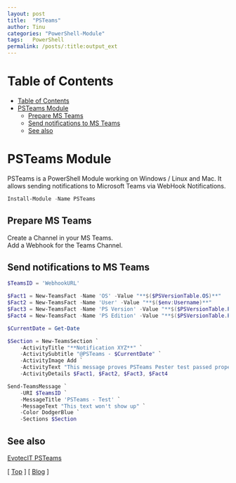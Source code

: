 ```yaml
---
layout: post
title:  "PSTeams"
author: Tinu
categories: "PowerShell-Module"
tags:   PowerShell
permalink: /posts/:title:output_ext
---
```


# Table of Contents

- [Table of Contents](#table-of-contents)
- [PSTeams Module](#psteams-module)
  - [Prepare MS Teams](#prepare-ms-teams)
  - [Send notifications to MS Teams](#send-notifications-to-ms-teams)
  - [See also](#see-also)

# PSTeams Module

PSTeams is a PowerShell Module working on Windows / Linux and Mac. It allows sending notifications to Microsoft Teams via WebHook Notifications.

````powershell
Install-Module -Name PSTeams
````

## Prepare MS Teams

Create a Channel in your MS Teams.  
Add a Webhook for the Teams Channel.

## Send notifications to MS Teams

````powershell
$TeamsID = 'WebhookURL'

$Fact1 = New-TeamsFact -Name 'OS' -Value "**$($PSVersionTable.OS)**"
$Fact2 = New-TeamsFact -Name 'User' -Value "**$($env:Username)**"
$Fact3 = New-TeamsFact -Name 'PS Version' -Value "**$($PSVersionTable.PSVersion)**"
$Fact4 = New-TeamsFact -Name 'PS Edition' -Value "**$($PSVersionTable.PSEdition)**"

$CurrentDate = Get-Date

$Section = New-TeamsSection `
    -ActivityTitle "**Notification XYZ**" `
    -ActivitySubtitle "@PSTeams - $CurrentDate" `
    -ActivityImage Add `
    -ActivityText "This message proves PSTeams Pester test passed properly." `
    -ActivityDetails $Fact1, $Fact2, $Fact3, $Fact4

Send-TeamsMessage `
    -URI $TeamsID `
    -MessageTitle 'PSTeams - Test' `
    -MessageText "This text won't show up" `
    -Color DodgerBlue `
    -Sections $Section
````

## See also

[EvotecIT PSTeams](https://github.com/EvotecIT/PSTeams)

[ [Top](#table-of-contents) ] [ [Blog](../categories.html) ]